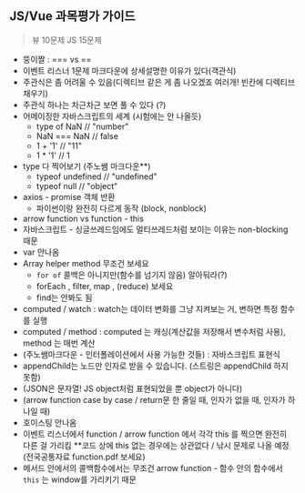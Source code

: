 ## JS/Vue 과목평가 가이드

> 뷰 10문제 JS 15문제

- 뚱이짤 : === vs ==
- 이벤트 리스너 1문제 마크다운에 상세설명한 이유가 있다(객관식)
- 주관식은 좀 어려울 수 있음(디렉티브 같은 게 좀 나오겠죠 여러개! 빈칸에 디렉티브 채우기)
- 주관식 하나는 차근차근 보면 풀 수 있다 (?)
- 어메이징한 자바스크립트의 세계 (시험에는 안 나올듯)
  - type of NaN // "number"
  - NaN === NaN // false
  - 1 + '1' // "11"
  - 1 * '1' // 1
- type 다 찍어보기 (주노쌤 마크다운**)
  - typeof undefined // "undefined"
  - typeof null // "object"
- axios - promise 객체 반환
  - 파이썬이랑 완전히 다르게 동작 (block, nonblock)
- arrow function vs function - this
- 자바스크립트 - 싱글쓰레드임에도 멀티쓰레드처럼 보이는 이유는 non-blocking 때문
- var 안나옴
- Array helper method 무조건 보세요
  - `for of` 콜백은 아니지만(함수를 넘기지 않음) 알아둬라(?)
  - forEach , filter, map , (reduce) 보세요
  - find는 안봐도 됨
- computed / watch : watch는 데이터 변화를 그냥 지켜보는 거, 변하면 특정 함수를 실행
- computed / method : computed 는 캐싱(계산값을 저장해서 변수처럼 사용), method 는 매번 계산
- (주노쌤마크다운 - 인터폴레이션에서 사용 가능한 것들) : 자바스크립트 표현식
- appendChild는 노드만 인자로 받을 수 있습니다. (스트링은 appendChild 하지 못함)
- (JSON은 문자열! JS object처럼 표현되었을 뿐 object가 아니다)
- (arrow function case by case / return문 한 줄일 때, 인자가 없을 때, 인자가 하나일 때)
- 호이스팅 안나옴
- 이벤트 리스너에서 function / arrow function 에서 각각 this 를 찍으면 완전히 다른 걸 가리킴 **코드 상에 this 없는 경우에는 상관없다 / 낚시 문제로 나올 예정 (전국공통자료 function.pdf 보세요)
- 메서드 안에서의 콜백함수에서는 무조건 arrow function - 함수 안의 함수에서 `this` 는 window를 가리키기 때문